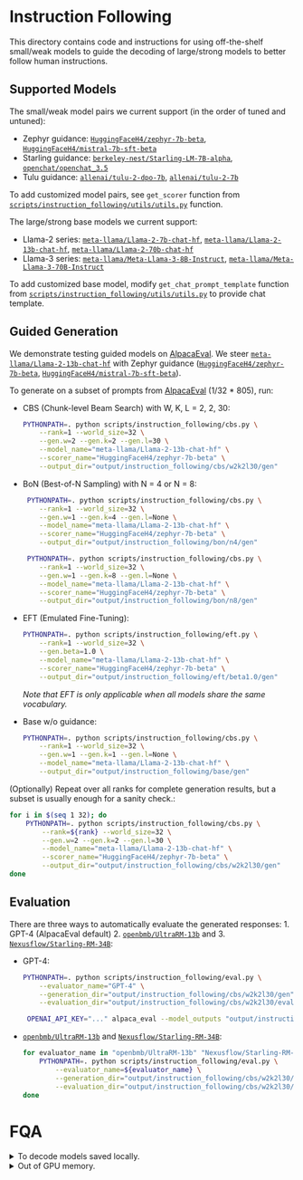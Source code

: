 # Instruction Following

This directory contains code and instructions for using off-the-shelf small/weak models to guide the decoding of large/strong models to better follow human instructions.

## Supported Models

The small/weak model pairs we current support (in the order of tuned and untuned):
- Zephyr guidance: [`HuggingFaceH4/zephyr-7b-beta`](https://huggingface.co/HuggingFaceH4/zephyr-7b-beta), [`HuggingFaceH4/mistral-7b-sft-beta`](https://huggingface.co/HuggingFaceH4/mistral-7b-sft-beta)
- Starling guidance: [`berkeley-nest/Starling-LM-7B-alpha`](https://huggingface.co/berkeley-nest/Starling-LM-7B-alpha), [`openchat/openchat_3.5`](https://huggingface.co/openchat/openchat_3.5) 
- Tulu guidance: [`allenai/tulu-2-dpo-7b`](https://huggingface.co/allenai/tulu-2-dpo-7b), [`allenai/tulu-2-7b`](https://huggingface.co/allenai/tulu-2-7b)

To add customized model pairs, see `get_scorer` function from [`scripts/instruction_following/utils/utils.py`](https://github.com/ZHZisZZ/weak-to-strong-search/blob/main/scripts/instruction_following/utils/utils.py) function.

The large/strong base models we current support:
- Llama-2 series: [`meta-llama/Llama-2-7b-chat-hf`](https://huggingface.co/meta-llama/Llama-2-7b-chat-hf), [`meta-llama/Llama-2-13b-chat-hf`](https://huggingface.co/meta-llama/Llama-2-13b-chat-hf), [`meta-llama/Llama-2-70b-chat-hf`](https://huggingface.co/meta-llama/Llama-2-70b-chat-hf)
- Llama-3 series: [`meta-llama/Meta-Llama-3-8B-Instruct`](https://huggingface.co/meta-llama/Meta-Llama-3-8B-Instruct), [`meta-llama/Meta-Llama-3-70B-Instruct`](https://huggingface.co/meta-llama/Meta-Llama-3-70B-Instruct)

To add customized base model, modify `get_chat_prompt_template` function from [`scripts/instruction_following/utils/utils.py`](https://github.com/ZHZisZZ/weak-to-strong-search/blob/main/scripts/instruction_following/utils/utils.py) to provide chat template.


## Guided Generation

We demonstrate testing guided models on [AlpacaEval](https://github.com/tatsu-lab/alpaca_eval). We steer [`meta-llama/Llama-2-13b-chat-hf`](https://huggingface.co/meta-llama/Llama-2-13b-chat-hf) with Zephyr guidance ([`HuggingFaceH4/zephyr-7b-beta`](https://huggingface.co/HuggingFaceH4/zephyr-7b-beta), [`HuggingFaceH4/mistral-7b-sft-beta`](https://huggingface.co/HuggingFaceH4/mistral-7b-sft-beta)).

To generate on a subset of prompts from [AlpacaEval](https://github.com/tatsu-lab/alpaca_eval) (1/32 * 805), run:

- CBS (Chunk-level Beam Search) with W, K, L = 2, 2, 30:

    ```bash
    PYTHONPATH=. python scripts/instruction_following/cbs.py \
        --rank=1 --world_size=32 \
        --gen.w=2 --gen.k=2 --gen.l=30 \
        --model_name="meta-llama/Llama-2-13b-chat-hf" \
        --scorer_name="HuggingFaceH4/zephyr-7b-beta" \
        --output_dir="output/instruction_following/cbs/w2k2l30/gen"
    ```

- BoN (Best-of-N Sampling) with N = 4 or N = 8:
    ```bash
     PYTHONPATH=. python scripts/instruction_following/cbs.py \
        --rank=1 --world_size=32 \
        --gen.w=1 --gen.k=4 --gen.l=None \
        --model_name="meta-llama/Llama-2-13b-chat-hf" \
        --scorer_name="HuggingFaceH4/zephyr-7b-beta" \
        --output_dir="output/instruction_following/bon/n4/gen"

     PYTHONPATH=. python scripts/instruction_following/cbs.py \
        --rank=1 --world_size=32 \
        --gen.w=1 --gen.k=8 --gen.l=None \
        --model_name="meta-llama/Llama-2-13b-chat-hf" \
        --scorer_name="HuggingFaceH4/zephyr-7b-beta" \
        --output_dir="output/instruction_following/bon/n8/gen"
    ```

- EFT (Emulated Fine-Tuning):
    ```bash
    PYTHONPATH=. python scripts/instruction_following/eft.py \
        --rank=1 --world_size=32 \
        --gen.beta=1.0 \
        --model_name="meta-llama/Llama-2-13b-chat-hf" \
        --scorer_name="HuggingFaceH4/zephyr-7b-beta" \
        --output_dir="output/instruction_following/eft/beta1.0/gen"
    ```
    *Note that EFT is only applicable when all models share the same vocabulary.*

- Base w/o guidance:
    ```bash
    PYTHONPATH=. python scripts/instruction_following/cbs.py \
        --rank=1 --world_size=32 \
        --gen.w=1 --gen.k=1 --gen.l=None \
        --model_name="meta-llama/Llama-2-13b-chat-hf" \
        --output_dir="output/instruction_following/base/gen"
    ```

(Optionally) Repeat over all ranks for complete generation results, but a subset is usually enough for a sanity check.:
```bash
for i in $(seq 1 32); do
    PYTHONPATH=. python scripts/instruction_following/cbs.py \
        --rank=${rank} --world_size=32 \
        --gen.w=2 --gen.k=2 --gen.l=30 \
        --model_name="meta-llama/Llama-2-13b-chat-hf" \
        --scorer_name="HuggingFaceH4/zephyr-7b-beta" \
        --output_dir="output/instruction_following/cbs/w2k2l30/gen"
done
```

## Evaluation

There are three ways to automatically evaluate the generated responses: 1. GPT-4 (AlpacaEval default) 2. [`openbmb/UltraRM-13b`](openbmb/UltraRM-13b) and 3. [`Nexusflow/Starling-RM-34B`](https://huggingface.co/Nexusflow/Starling-RM-34B):

- GPT-4:

    ```bash
    PYTHONPATH=. python scripts/instruction_following/eval.py \
        --evaluator_name="GPT-4" \
        --generation_dir="output/instruction_following/cbs/w2k2l30/gen" \
        --evaluation_dir="output/instruction_following/cbs/w2k2l30/eval"

     OPENAI_API_KEY="..." alpaca_eval --model_outputs "output/instruction_following/cbs/w2k2l30/eval/GPT-4/model_outputs.json"
    ```

- [`openbmb/UltraRM-13b`](https://huggingface.co/openbmb/UltraRM-13b) and [`Nexusflow/Starling-RM-34B`](https://huggingface.co/Nexusflow/Starling-RM-34B):

    ```bash
    for evaluator_name in "openbmb/UltraRM-13b" "Nexusflow/Starling-RM-34B"; do
        PYTHONPATH=. python scripts/instruction_following/eval.py \
            --evaluator_name=${evaluator_name} \
            --generation_dir="output/instruction_following/cbs/w2k2l30/gen" \
            --evaluation_dir="output/instruction_following/cbs/w2k2l30/eval"
    done
    ```

# FQA

<details>
<summary>To decode models saved locally.</summary>

If you do not save models in the default cache directory (e.g., `~/.cache/huggingface`), modify [`scripts/configs/local_model_path.yaml`](https://github.com/ZHZisZZ/weak-to-strong-search/blob/main/scripts/configs/local_model_path.yaml) to map model name to its local path. For example.

```yaml
meta-llama/Meta-Llama-3-8B-Instruct: ~/models/Meta-Llama-3-8B-Instruct
meta-llama/Meta-Llama-3-70B-Instruct: ~/models//Meta-Llama-3-70B-Instruct
```
</details>

<details>
<summary>Out of GPU memory.</summary>

To infer large (70B) models that don't fit on a single GPU, run the code as is with multiple GPUs or 4-bit quantization. For example:

```sh
# Infer on one single GPU
CUDA_VISIBLE_DEVICES=0 python ...

# Infer on one single GPU with 4-bit quant
CUDA_VISIBLE_DEVICES=0 python ... --load_in_4bit=True

# Infer on four GPUs
CUDA_VISIBLE_DEVICES=0,1,2,3 python ...

# Infer on Four GPUs with 4-bit quant
CUDA_VISIBLE_DEVICES=0,1,2,3 python ... --load_in_4bit=True
```
</details>